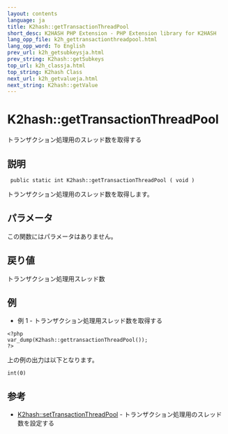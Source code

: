 ```yaml
---
layout: contents
language: ja
title: K2hash::getTransactionThreadPool
short_desc: K2HASH PHP Extension - PHP Extension library for K2HASH
lang_opp_file: k2h_gettransactionthreadpool.html
lang_opp_word: To English
prev_url: k2h_getsubkeysja.html
prev_string: K2hash::getSubkeys
top_url: k2h_classja.html
top_string: K2hash Class
next_url: k2h_getvalueja.html
next_string: K2hash::getValue
---
```


# K2hash::getTransactionThreadPool
トランザクション処理用のスレッド数を取得する

## 説明

```
 public static int K2hash::getTransactionThreadPool ( void )
```

トランザクション処理用のスレッド数を取得します。 

## パラメータ
この関数にはパラメータはありません。

## 戻り値
トランザクション処理用スレッド数 

## 例
- 例 1 - トランザクション処理用スレッド数を取得する

```
<?php
var_dump(K2hash::gettransactionThreadPool());
?>
```

上の例の出力は以下となります。

```
int(0)
```


## 参考
- [K2hash::setTransactionThreadPool](k2h_settransactionthreadpoolja.html) - トランザクション処理用のスレッド数を設定する
